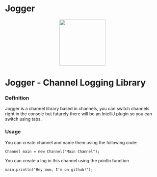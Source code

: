 # Jogger
<html>
  <p align="center">
    <img width="150" height="150" src="https://i.imgur.com/lSdz1rB.png">
    <h1> Jogger - Channel Logging Library </h1>
  </p>
</html>

### Definition

Jogger is a channel library based in channels, you can switch channels right in the console but futurely there will be an IntelliJ plugin so you can switch using tabs.

### Usage
You can create channel and name them using the following code:
```
Channel main = new Channel("Main Channel");
```
You can create a log in this channel using the println function
```
main.println("Hey mom, I'm on github!");
```
